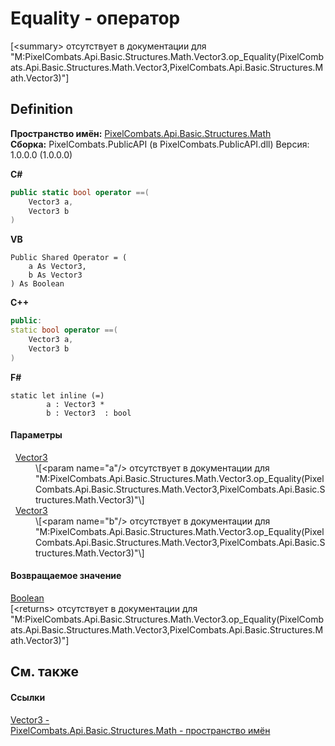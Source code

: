 # Equality - оператор


\[&lt;summary&gt; отсутствует в документации для "M:PixelCombats.Api.Basic.Structures.Math.Vector3.op_Equality(PixelCombats.Api.Basic.Structures.Math.Vector3,PixelCombats.Api.Basic.Structures.Math.Vector3)"\]



## Definition
**Пространство имён:** <a href="9a3afb53-d505-325f-0368-fcd870e41d3f">PixelCombats.Api.Basic.Structures.Math</a>  
**Сборка:** PixelCombats.PublicAPI (в PixelCombats.PublicAPI.dll) Версия: 1.0.0.0 (1.0.0.0)

**C#**
``` C#
public static bool operator ==(
	Vector3 a,
	Vector3 b
)
```
**VB**
``` VB
Public Shared Operator = ( 
	a As Vector3,
	b As Vector3
) As Boolean
```
**C++**
``` C++
public:
static bool operator ==(
	Vector3 a, 
	Vector3 b
)
```
**F#**
``` F#
static let inline (=)
        a : Vector3 * 
        b : Vector3  : bool
```



#### Параметры
<dl><dt>  <a href="7776e65d-9a2f-f15f-1c2a-0008e4e38cf7">Vector3</a></dt><dd>\[&lt;param name="a"/&gt; отсутствует в документации для "M:PixelCombats.Api.Basic.Structures.Math.Vector3.op_Equality(PixelCombats.Api.Basic.Structures.Math.Vector3,PixelCombats.Api.Basic.Structures.Math.Vector3)"\]</dd><dt>  <a href="7776e65d-9a2f-f15f-1c2a-0008e4e38cf7">Vector3</a></dt><dd>\[&lt;param name="b"/&gt; отсутствует в документации для "M:PixelCombats.Api.Basic.Structures.Math.Vector3.op_Equality(PixelCombats.Api.Basic.Structures.Math.Vector3,PixelCombats.Api.Basic.Structures.Math.Vector3)"\]</dd></dl>

#### Возвращаемое значение
<a href="https://learn.microsoft.com/dotnet/api/system.boolean" target="_blank" rel="noopener noreferrer">Boolean</a>  
\[&lt;returns&gt; отсутствует в документации для "M:PixelCombats.Api.Basic.Structures.Math.Vector3.op_Equality(PixelCombats.Api.Basic.Structures.Math.Vector3,PixelCombats.Api.Basic.Structures.Math.Vector3)"\]

## См. также


#### Ссылки
<a href="7776e65d-9a2f-f15f-1c2a-0008e4e38cf7">Vector3 - </a>  
<a href="9a3afb53-d505-325f-0368-fcd870e41d3f">PixelCombats.Api.Basic.Structures.Math - пространство имён</a>  
